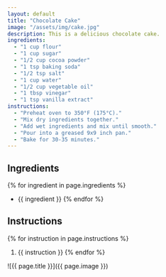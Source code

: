 ```yaml
---
layout: default
title: "Chocolate Cake"
image: "/assets/img/cake.jpg"
description: This is a delicious chocolate cake.
ingredients:
  - "1 cup flour"
  - "1 cup sugar"
  - "1/2 cup cocoa powder"
  - "1 tsp baking soda"
  - "1/2 tsp salt"
  - "1 cup water"
  - "1/2 cup vegetable oil"
  - "1 tbsp vinegar"
  - "1 tsp vanilla extract"
instructions:
  - "Preheat oven to 350°F (175°C)."
  - "Mix dry ingredients together."
  - "Add wet ingredients and mix until smooth."
  - "Pour into a greased 9x9 inch pan."
  - "Bake for 30-35 minutes."
---
```


## Ingredients
{% for ingredient in page.ingredients %}
- {{ ingredient }}
{% endfor %}

## Instructions
{% for instruction in page.instructions %}
1. {{ instruction }}
{% endfor %}

![{{ page.title }}]({{ page.image }})
